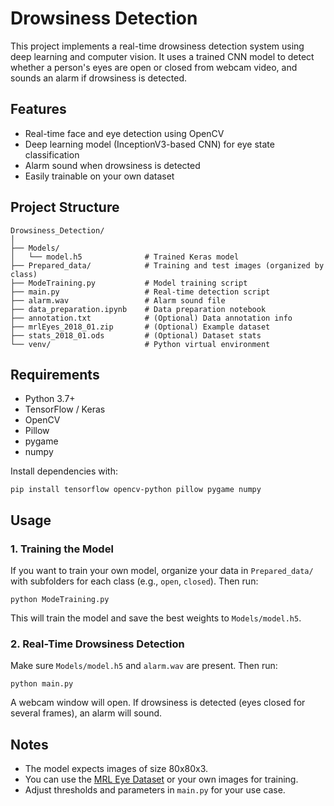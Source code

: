 # Drowsiness Detection

This project implements a real-time drowsiness detection system using deep learning and computer vision. It uses a trained CNN model to detect whether a person's eyes are open or closed from webcam video, and sounds an alarm if drowsiness is detected.

## Features

- Real-time face and eye detection using OpenCV
- Deep learning model (InceptionV3-based CNN) for eye state classification
- Alarm sound when drowsiness is detected
- Easily trainable on your own dataset

## Project Structure

```
Drowsiness_Detection/
│
├── Models/
│   └── model.h5              # Trained Keras model
├── Prepared_data/            # Training and test images (organized by class)
├── ModeTraining.py           # Model training script
├── main.py                   # Real-time detection script
├── alarm.wav                 # Alarm sound file
├── data_preparation.ipynb    # Data preparation notebook
├── annotation.txt            # (Optional) Data annotation info
├── mrlEyes_2018_01.zip       # (Optional) Example dataset
├── stats_2018_01.ods         # (Optional) Dataset stats
└── venv/                     # Python virtual environment
```

## Requirements

- Python 3.7+
- TensorFlow / Keras
- OpenCV
- Pillow
- pygame
- numpy

Install dependencies with:
```
pip install tensorflow opencv-python pillow pygame numpy
```

## Usage

### 1. Training the Model

If you want to train your own model, organize your data in `Prepared_data/` with subfolders for each class (e.g., `open`, `closed`). Then run:

```
python ModeTraining.py
```

This will train the model and save the best weights to `Models/model.h5`.

### 2. Real-Time Drowsiness Detection

Make sure `Models/model.h5` and `alarm.wav` are present. Then run:

```
python main.py
```

A webcam window will open. If drowsiness is detected (eyes closed for several frames), an alarm will sound.

## Notes

- The model expects images of size 80x80x3.
- You can use the [MRL Eye Dataset](https://mrl.cs.vsb.cz/eyedataset.html) or your own images for training.
- Adjust thresholds and parameters in `main.py` for your use case.
